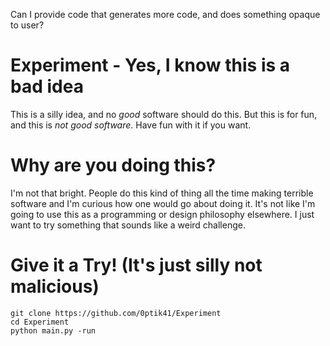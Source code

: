 Can I provide code that generates more code, and does something opaque to user?

# Experiment - Yes, I know this is a bad idea

This is a silly idea, and no *good* software should do this. But this is for 
fun, and this is *not good software*. Have fun with it if you want.


# Why are you doing this? 

I'm not that bright. People do this kind of thing all the time making terrible
software and I'm curious how one would go about doing it. It's not like I'm 
going to use this as a programming or design philosophy elsewhere. I just want
to try something that sounds like a weird challenge. 

# Give it a Try! (It's just silly not malicious)
```
git clone https://github.com/0ptik41/Experiment
cd Experiment
python main.py -run
```
